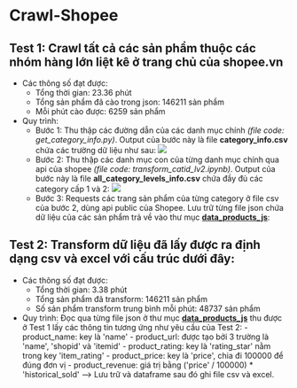 # Crawl-Shopee
## Test 1:  Crawl tất cả các sản phẩm thuộc các nhóm hàng lớn liệt kê ở trang chủ của shopee.vn
- Các thông số đạt được:
    - Tổng thời gian: 23.36 phút
    - Tổng sản phẩm đã cào trong json: 146211 sản phẩm
    - Mỗi phút cào được: 6259 sản phẩm
- Quy trình:
    - Bước 1: Thu thập các đường dẫn của các danh mục chính *(file code: get_category_info.py)*. Output của bước này là file **category_info.csv** chứa các trường dữ liệu như sau:
                            <img src="https://i.imgur.com/cSNLjoW.png">
    - Bước 2: Thu thập các danh mục con của từng danh mục chính qua api của shopee *(file code: transform_catid_lv2.ipynb)*. Output của bước này là file **all_category_levels_info.csv** chứa đầy đủ các category cấp 1 và 2:
                            <img src="https://i.imgur.com/8VIkAkF.png">
    - Bước 3: Requests các trang sản phẩm của từng category ở file csv của bước 2, dùng api public của Shopee. Lưu trữ từng file json chứa dữ liệu của các sản phẩm trả về vào thư mục **[data_products_js](https://drive.google.com/drive/folders/1bbj4Jcru2xb9AIHVxb1SWKCash6pncXD?usp=sharing)**:

## Test 2: Transform dữ liệu đã lấy được ra định dạng csv và excel với cấu trúc dưới đây:
- Các thông số đạt được:
    - Tổng thời gian: 3.38 phút
    - Tổng sản phẩm đã transform: 146211 sản phẩm
    - Số sản phẩm transform trung bình mỗi phút: 48737 sản phẩm
- Quy trình: Đọc qua từng file json ở thư mục **[data_products_js](https://drive.google.com/drive/folders/1bbj4Jcru2xb9AIHVxb1SWKCash6pncXD?usp=sharing)** thu được ở Test 1 lấy các thông tin tương ứng như yêu cầu của Test 2:
      - product_name: key là 'name'
      - product_url: được tạo bởi 3 trường là 'name', 'shopid' và 'itemid'
      - product_rating: key là 'rating_star' nằm trong key 'item_rating'
      - product_price: key là 'price', chia đi 100000 để đúng đơn vị
      - product_revenue: giá trị bằng ('price' / 100000) * 'historical_sold'
--> Lưu trữ và dataframe sau đó ghi file csv và excel.

  
          
